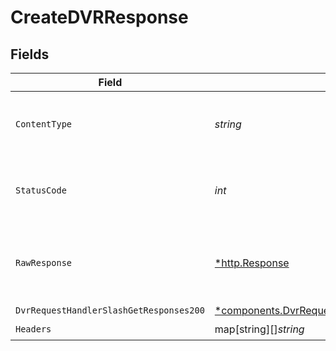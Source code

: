 # CreateDVRResponse


## Fields

| Field                                                                                                                 | Type                                                                                                                  | Required                                                                                                              | Description                                                                                                           |
| --------------------------------------------------------------------------------------------------------------------- | --------------------------------------------------------------------------------------------------------------------- | --------------------------------------------------------------------------------------------------------------------- | --------------------------------------------------------------------------------------------------------------------- |
| `ContentType`                                                                                                         | *string*                                                                                                              | :heavy_check_mark:                                                                                                    | HTTP response content type for this operation                                                                         |
| `StatusCode`                                                                                                          | *int*                                                                                                                 | :heavy_check_mark:                                                                                                    | HTTP response status code for this operation                                                                          |
| `RawResponse`                                                                                                         | [*http.Response](https://pkg.go.dev/net/http#Response)                                                                | :heavy_check_mark:                                                                                                    | Raw HTTP response; suitable for custom response parsing                                                               |
| `DvrRequestHandlerSlashGetResponses200`                                                                               | [*components.DvrRequestHandlerSlashGetResponses200](../../models/components/dvrrequesthandlerslashgetresponses200.md) | :heavy_minus_sign:                                                                                                    | OK                                                                                                                    |
| `Headers`                                                                                                             | map[string][]*string*                                                                                                 | :heavy_check_mark:                                                                                                    | N/A                                                                                                                   |